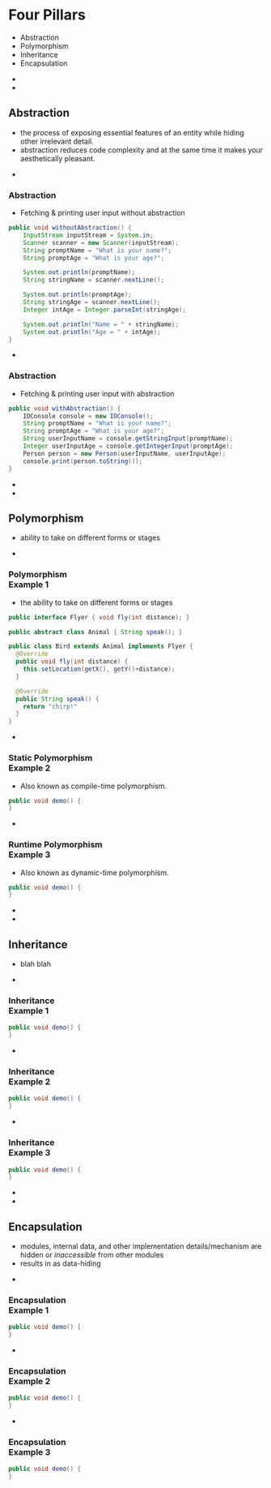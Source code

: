 # Four Pillars
* Abstraction
* Polymorphism
* Inheritance
* Encapsulation


-
-
## Abstraction
* the process of exposing essential features of an entity while hiding other irrelevant detail.
* abstraction reduces code complexity and at the same time it makes your aesthetically pleasant.


-
### Abstraction
* Fetching & printing user input without abstraction
```java
public void withoutAbstraction() {
    InputStream inputStream = System.in;
    Scanner scanner = new Scanner(inputStream);
    String promptName = "What is your name?";
    String promptAge = "What is your age?";

    System.out.println(promptName);
    String stringName = scanner.nextLine();

    System.out.println(promptAge);
    String stringAge = scanner.nextLine();
    Integer intAge = Integer.parseInt(stringAge);

    System.out.println("Name = " + stringName);
    System.out.println("Age = " + intAge);
}
```



-
### Abstraction
* Fetching & printing user input with abstraction

```java
public void withAbstraction() {
    IOConsole console = new IOConsole();
    String promptName = "What is your name?";
    String promptAge = "What is your age?";
    String userInputName = console.getStringInput(promptName);
    Integer userInputAge = console.getIntegerInput(promptAge);
    Person person = new Person(userInputName, userInputAge);
    console.print(person.toString());
}
```














-
-
## Polymorphism
* ability to take on different forms or stages




-
### Polymorphism<br>Example 1
* the ability to take on different forms or stages

```java
public interface Flyer { void fly(int distance); }

public abstract class Animal { String speak(); }

public class Bird extends Animal implements Flyer {
  @Override
  public void fly(int distance) {
    this.setLocation(getX(), getY()+distance);
  }

  @Override
  public String speak() {
    return "chirp!"
  }
}
```


-
### Static Polymorphism<br>Example 2
* Also known as compile-time polymorphism.
```java
public void demo() {
}
```


-
### Runtime Polymorphism<br>Example 3
* Also known as dynamic-time polymorphism.
```java
public void demo() {
}
```



























-
-
## Inheritance
* blah blah


-
### Inheritance<br>Example 1
```java
public void demo() {
}
```


-
### Inheritance<br>Example 2
```java
public void demo() {
}
```




-
### Inheritance<br>Example 3
```java
public void demo() {
}
```









































-
-
## Encapsulation
* modules, internal data, and other implementation details/mechanism are hidden or _inaccessible_ from other modules
* results in as data-hiding


-
### Encapsulation<br>Example 1
```java
public void demo() {
}
```


-
### Encapsulation<br>Example 2
```java
public void demo() {
}
```




-
### Encapsulation<br>Example 3
```java
public void demo() {
}
```
